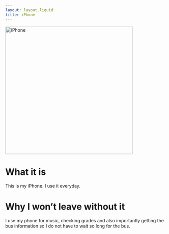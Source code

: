 ```yaml
---
layout: layout.liquid
title: iPhone
---
```


<img class="about" alt="iPhone" src="/images/iphone.png" width="400" />

# What it is
This is my iPhone. I use it everyday.

# Why I won’t leave without it
I use my phone for music, checking grades and also importantly getting the bus information so I do not have to wait so long for the bus. 
